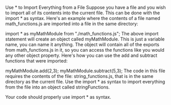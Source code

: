 Use * to Import Everything from a File
Suppose you have a file and you wish to import all of its contents into the current file. This can be done with the import * as syntax. Here's an example where the contents of a file named math_functions.js are imported into a file in the same directory:

import * as myMathModule from "./math_functions.js";
The above import statement will create an object called myMathModule. This is just a variable name, you can name it anything. The object will contain all of the exports from math_functions.js in it, so you can access the functions like you would any other object property. Here's how you can use the add and subtract functions that were imported:

myMathModule.add(2,3);
myMathModule.subtract(5,3);
The code in this file requires the contents of the file: string_functions.js, that is in the same directory as the current file. Use the import * as syntax to import everything from the file into an object called stringFunctions.

Your code should properly use import * as syntax.